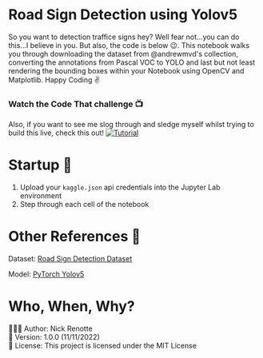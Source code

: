 # Road Sign Detection using Yolov5

So you want to detection traffice signs hey? Well fear not...you can do this...I believe in you. But also, the code is below 😉. This notebook walks you through downloading the dataset from @andrewmvd's collection, converting the annotations from Pascal VOC to YOLO and last but not least rendering the bounding boxes within your Notebook using OpenCV and Matplotlib. Happy Coding ✌️

### Watch the Code That challenge 📺

Also, if you want to see me slog through and sledge myself whilst trying to build this live, check this out!
[![Tutorial](https://i.imgur.com/ahYzwFK.png)](https://youtu.be/zPWxavBy1X0 'Tutorial')


# Startup 🚀
1. Upload your `kaggle.json` api credentials into the Jupyter Lab environment
2. Step through each cell of the notebook

# Other References 🔗
<p>Dataset: <a href="https://www.kaggle.com/datasets/andrewmvd/road-sign-detection
">Road Sign Detection Dataset
</a></p>
<p>Model: <a href="https://pytorch.org/hub/ultralytics_yolov5/
">PyTorch Yolov5 
</a></p>


# Who, When, Why?
👨🏾‍💻 Author: Nick Renotte <br />
📅 Version: 1.0.0 (11/11/2022)<br />
📜 License: This project is licensed under the MIT License </br>
